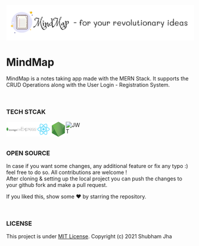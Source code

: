 <img src="https://github.com/shubhamjha25/MindMap/blob/master/client/src/logo.PNG" alt="MindMap Logo" />

# MindMap
MindMap is a notes taking app made with the MERN Stack. It supports the CRUD Operations along with the User Login - Registration System. 

<br />

### TECH STCAK
<p align="left">
  <img align="left" alt="MongoDB" width="40px" src="https://raw.githubusercontent.com/github/explore/80688e429a7d4ef2fca1e82350fe8e3517d3494d/topics/mongodb/mongodb.png" />
  <img align="left" alt="Express" width="40px" src="https://raw.githubusercontent.com/github/explore/80688e429a7d4ef2fca1e82350fe8e3517d3494d/topics/express/express.png" />
  <img align="left" alt="React" width="40px" src="https://raw.githubusercontent.com/github/explore/80688e429a7d4ef2fca1e82350fe8e3517d3494d/topics/react/react.png" />
  <img align="left" alt="NodeJS" width="40px" src="https://raw.githubusercontent.com/github/explore/80688e429a7d4ef2fca1e82350fe8e3517d3494d/topics/nodejs/nodejs.png" /> 
  <img align="left" alt="JWT" width="40px" src="https://i2.wp.com/blog.logrocket.com/wp-content/uploads/2019/07/Screen-Shot-2018-10-11-at-1.40.06-PM.png?fit=1016%2C1034&ssl=1" />
</p>

<br /> <br /> <br />

### OPEN SOURCE

In case if you want some changes, any additional feature or fix any typo :) feel free to do so. All contributions are welcome ! <br />
After cloning & setting up the local project you can push the changes to your github fork and make a pull request.

If you liked this, show some :heart: by starring the repository.

<br />

### LICENSE

This project is under <a href="https://en.wikipedia.org/wiki/MIT_License">MIT License</a>. Copyright (c) 2021  Shubham Jha
